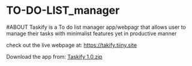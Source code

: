 # TO-DO-LIST_manager
#ABOUT
Taskify is a To do list manager app/webpagr that allows user to manage their tasks with minimalist features yet in productive manner

check out the live webpage at: https://takify.tiiny.site

Download the app from: [Taskify 1.0.zip](https://github.com/sinchana0m/TO-DO-LIST_manager/files/15269930/Taskify.1.0.zip)
